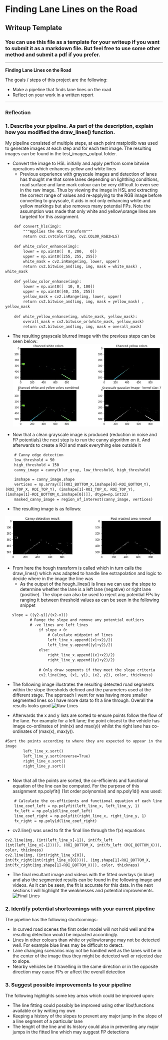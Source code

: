 # **Finding Lane Lines on the Road** 

## Writeup Template

### You can use this file as a template for your writeup if you want to submit it as a markdown file. But feel free to use some other method and submit a pdf if you prefer.

---

**Finding Lane Lines on the Road**

The goals / steps of this project are the following:
* Make a pipeline that finds lane lines on the road
* Reflect on your work in a written report


[//]: # (Image References)

[image1]: ./examples/grayscale.jpg "Grayscale"

---

### Reflection

### 1. Describe your pipeline. As part of the description, explain how you modified the draw_lines() function.

My pipeline consisted of multiple steps, at each point matplotlib was used to generate images at each step and for each test image. The resulting images can be found in the test_images_output folder.

 - Convert the image to HSL initially and apply perfrom some bitwise operations which enhances yellow and white lines
	- Previous experience with grayscale images and detection of lanes has	   thought me that some lanes depending on lighthing conditions, road surface and lane mark colour can be very difficult to even see in the raw image. Thus by viewing the image in HSL and extracting the correct range of values and re-applying to the RGB image before converting to grayscale, it aids in not only enhancing white and yellow markings but also removes many potential FPs. Note the assumption was made that only white and yellow\orange lines are targeted for this assignment.
	    
```
	def convert_hls(img):
	    """Applies the HSL transform"""
	    return cv2.cvtColor(img, cv2.COLOR_RGB2HLS)
	
	def white_color_enhance(img):
	    lower = np.uint8([  0, 200,   0])
	    upper = np.uint8([255, 255, 255])
	    white_mask = cv2.inRange(img, lower, upper)
	    return cv2.bitwise_and(img, img, mask = white_mask) , white_mask
	
	def yellow_color_enhance(img):
	    lower = np.uint8([  10, 0, 100])
	    upper = np.uint8([40, 255, 255])
	    yellow_mask = cv2.inRange(img, lower, upper)
	    return cv2.bitwise_and(img, img, mask = yellow_mask) , yellow_mask
	
	def white_yellow_enhance(img, white_mask, yellow_mask):
	    overall_mask = cv2.bitwise_or(white_mask, yellow_mask)
	    return cv2.bitwise_and(img, img, mask = overall_mask)
```	
	
- The resulting grayscale blurred image with the previous steps can be seen below:
![HSL Improvments](test_images_output/solidYellowCurve2_yellowWhiteEnhancement.JPG?raw=true)
	
 - Now that a clean grayscale image is produced (reduction in noise and
   FP potentials) the next step is to run the canny algorithm on it. And
   afterwards to create a ROI and mask everything else outside it

```
    # Canny edge detection
    low_threshold = 50
    high_threshold = 150
    canny_image = canny(blur_gray, low_threshold, high_threshold)
```

```
    imshape = canny_image.shape
    vertices = np.array([[(ROI_BOTTOM_X,imshape[0]-ROI_BOTTOM_Y),(ROI_TOP_X, ROI_TOP_Y), (imshape[1]-ROI_TOP_X, ROI_TOP_Y), (imshape[1]-ROI_BOTTOM_X,imshape[0])]], dtype=np.int32)  
    masked_canny_image = region_of_interest(canny_image, vertices)
```
	
- The resulting image is as follows:

![Canny Output](test_images_output/solidYellowCurve2_canny_maskedArea.JPG)
	

- From here the hough transform is called which in turn calls the draw_lines() which was adapted to handle line extrapolation and logic to decide where in the image the line was
  - As the output of the hough_lines() is lines we can use the slope to determine whether the lane is a left lane (negative) or right lane (positive). The slope can also be used to reject any potential FPs by ranging it between threshold values as can be seen in the following snippet
  
 ```
	slope = ((y2-y1)/(x2-x1))
            # Range the slope and remove any potential outliers
            # -ve lines are left lines
                if slope < 0: 
                    # Calculate midpoint of lines
                    left_line_x.append((x1+x2)/2)
                    left_line_y.append((y1+y2)/2)
                else:
                    right_line_x.append((x1+x2)/2)
                    right_line_y.append((y1+y2)/2)

                # Only draw segments if they meet the slope criteria
                cv2.line(img, (x1, y1), (x2, y2), color, thickness)   
```
- The following image illustrates the resulting detected road segments within the slope thresholds defined and the parameters used at the different stage. The approach I went for was having more smaller segmented lines so I have more data to fit a line through. Overall the results looks good
![Raw Lines](test_image_output/raw_line_segments.jpg)

- Afterwards the x and y lists are sorted to ensure points follow the flow of the lane. For example for a left lane; the point closest to the vehicle has image co-ordinates of (min(x) and max(y)) whilst the right lane has co-ordinates of (max(x), max(y)).

```	  
#Sort the points according to where they are expected to appear in the image
        left_line_x.sort() 
        left_line_y.sort(reverse=True) 
        right_line_x.sort()
        right_line_y.sort()
    
```

 - Now that all the points are sorted, the co-efficients and functional equation of the line can be computed. For the purpose of this assignment np.polyfit() (1st order polynomial) and np.poly1d() was used:
 	
```
 	# Calculate the co-efficients and functional equation of each line
    line_coef_left = np.polyfit(left_line_x, left_line_y, 1)
    fx_left = np.poly1d(line_coef_left)    
    line_coef_right = np.polyfit(right_line_x, right_line_y, 1)
    fx_right = np.poly1d(line_coef_right)
```

- cv2.line() was used to fit the final line through the f(x) equations

```
cv2.line(img, (int(left_line_x[-1]), int(fx_left (int(left_line_x[-1])))), (ROI_BOTTOM_X, int(fx_left (ROI_BOTTOM_X))), color, thickness)    
cv2.line(img, (int(right_line_x[0]), int(fx_right(int(right_line_x[0])))), (img.shape[1]-ROI_BOTTOM_X, int(fx_right(img.shape[1]-ROI_BOTTOM_X))), color, thickness) 
```

- The final resultant image and videos with the fitted overlays (in blue) and also the segmented results can be found in the following image and videos. As it can be seen, the fit is accurate for this data. In the next sections I will highlight the weaknesses and potential improvements.
![Final Lines](test_image_output/final_line_outputs.jpg)



### 2. Identify potential shortcomings with your current pipeline


The pipeline has the following shortcomings:
- In curved road scenes the first order model will not hold well and the resulting detection would be impacted accordingly.
- Lines in other colours than white or yellow\orange may not be detected well. For example blue lines may be difficult to detect.
- Lane changing scenarios may not be handled well as the lanes will be in the center of the image thus they might be detected well or rejected due to slope.
- Nearby vehicles be it travelling in the same direction or in the opposite direction may cause FPs or affect the overall detection


### 3. Suggest possible improvements to your pipeline

The following highlights some key areas which could be improved upon:
- The line fitting could possibly be improved using other libs\functions available or by writing my own
- Keeping a history of the slopes to prevent any major jump in the slope of a line segment of a particular lane
- The lenght of the line and its history could also in preventing any major jumps in the fitted line which may suggest FP detections



